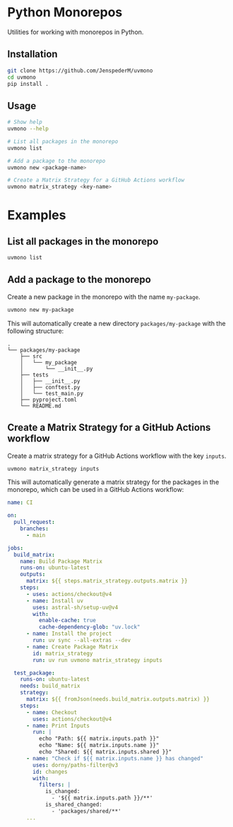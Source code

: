 # Python Monorepos

Utilities for working with monorepos in Python.

## Installation

```bash
git clone https://github.com/JenspederM/uvmono
cd uvmono
pip install .
```

## Usage

```bash
# Show help
uvmono --help

# List all packages in the monorepo
uvmono list

# Add a package to the monorepo
uvmono new <package-name>

# Create a Matrix Strategy for a GitHub Actions workflow
uvmono matrix_strategy <key-name>
```

# Examples

## List all packages in the monorepo

```bash
uvmono list
```

## Add a package to the monorepo

Create a new package in the monorepo with the name `my-package`.
```bash
uvmono new my-package
```

This will automatically create a new directory `packages/my-package` with the following structure:

```
.
└── packages/my-package
    ├── src
    │   └── my_package
    │       └── __init__.py
    ├── tests
    │   ├── __init__.py
    │   ├── conftest.py
    │   └── test_main.py
    ├── pyproject.toml
    └── README.md
```

## Create a Matrix Strategy for a GitHub Actions workflow

Create a matrix strategy for a GitHub Actions workflow with the key `inputs`.
```bash
uvmono matrix_strategy inputs
```

This will automatically generate a matrix strategy for the packages in the monorepo,
which can be used in a GitHub Actions workflow:

```yaml
name: CI

on:
  pull_request:
    branches:
      - main

jobs:
  build_matrix:
    name: Build Package Matrix
    runs-on: ubuntu-latest
    outputs:
      matrix: ${{ steps.matrix_strategy.outputs.matrix }}
    steps:
      - uses: actions/checkout@v4
      - name: Install uv
        uses: astral-sh/setup-uv@v4
        with:
          enable-cache: true
          cache-dependency-glob: "uv.lock"
      - name: Install the project
        run: uv sync --all-extras --dev
      - name: Create Package Matrix
        id: matrix_strategy
        run: uv run uvmono matrix_strategy inputs

  test_package:
    runs-on: ubuntu-latest
    needs: build_matrix
    strategy:
      matrix: ${{ fromJson(needs.build_matrix.outputs.matrix) }}
    steps:
      - name: Checkout
        uses: actions/checkout@v4
      - name: Print Inputs
        run: |
          echo "Path: ${{ matrix.inputs.path }}"
          echo "Name: ${{ matrix.inputs.name }}"
          echo "Shared: ${{ matrix.inputs.shared }}"
      - name: "Check if ${{ matrix.inputs.name }} has changed"
        uses: dorny/paths-filter@v3
        id: changes
        with:
          filters: |
            is_changed:
              - '${{ matrix.inputs.path }}/**'
            is_shared_changed:
              - 'packages/shared/**'
      ...
```